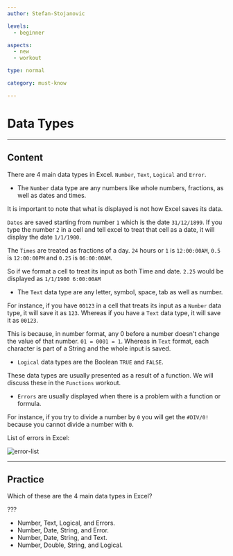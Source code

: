```yaml
---
author: Stefan-Stojanovic

levels:
  - beginner

aspects:
  - new
  - workout

type: normal

category: must-know

---
```


# Data Types

---
## Content

There are 4 main data types in Excel. `Number`, `Text`, `Logical` and `Error`.

- The `Number` data type are any numbers like whole numbers, fractions, as well as dates and times.

It is important to note that what is displayed is not how Excel saves its data.

`Dates` are saved starting from number `1` which is the date `31/12/1899`. If you type the number `2` in a cell and tell excel to treat that cell as a date, it will display the date  `1/1/1900`.

The `Times` are treated as fractions of a day. `24` hours or `1` is `12:00:00AM`, `0.5` is `12:00:00PM` and `0.25` is `06:00:00AM`.

So if we format a cell to treat its input as both Time and date. `2.25` would be displayed as `1/1/1900 6:00:00AM`

- The `Text` data type are any letter, symbol, space, tab as well as number.

For instance, if you have `00123` in a cell that treats its input as a `Number` data type, it will save it as `123`. Whereas if you have a `Text` data type, it will save it as `00123`.

This is because, in number format, any 0 before a number doesn't change the value of that number. `01 = 0001 = 1`. Whereas in `Text` format, each character is part of a String and the whole input is saved.

- `Logical` data types are the Boolean `TRUE` and `FALSE`.

These data types are usually presented as a result of a function. We will discuss these in the `Functions` workout.

- `Errors` are usually displayed when there is a problem with a function or formula.

For instance, if you try to divide a number by `0` you will get the `#DIV/0!` because you cannot divide a number with `0`.

List of errors in Excel:

![error-list](https://img.enkipro.com/aec9daa1f3be3570bf4e5770706dc866.png)

---
## Practice

Which of these are the 4 main data types in Excel?

???

* Number, Text, Logical, and Errors.
* Number, Date, String, and Error.
* Number, Date, String, and Text.
* Number, Double, String, and Logical.
